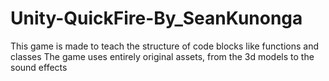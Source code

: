 # Unity-QuickFire-By_SeanKunonga
This game is made to teach the structure of code blocks like functions and classes
The game uses entirely original assets, from the 3d models to the sound effects
